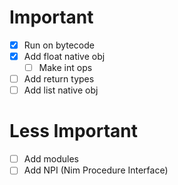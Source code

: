 # Important
* [X] Run on bytecode
* [X] Add float native obj
  - [ ] Make int ops
* [ ] Add return types
* [ ] Add list native obj

# Less Important
* [ ] Add modules
* [ ] Add NPI (Nim Procedure Interface)